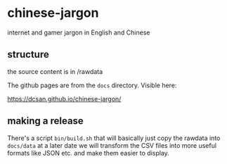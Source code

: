 # chinese-jargon
internet and gamer jargon in English and Chinese

## structure
the source content is in /rawdata

The github pages are from the `docs` directory. Visible here:

https://dcsan.github.io/chinese-jargon/


## making a release
There's a script `bin/build.sh` that will basically just copy the rawdata into `docs/data`
at a later date we will transform the CSV files into more useful formats like JSON etc. and make them easier to display.

